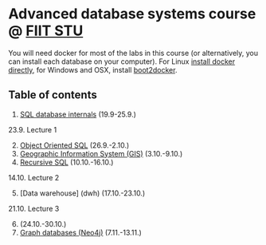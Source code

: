 # Advanced database systems course @ [FIIT STU](http://www.fiit.stuba.sk)

You will need docker for most of the labs in this course (or alternatively, you can install each database on your computer). For Linux [install docker directly](http://docs.docker.com/linux/started/), for Windows and OSX, install [boot2docker](http://boot2docker.io/).

## Table of contents

1. [SQL database internals](sql-internals) (19.9-25.9.)

23.9. Lecture 1

2. [Object Oriented SQL](oo-sql) (26.9.-2.10.)
3. [Geographic Information System (GIS)](gis) (3.10.-9.10.)
4. [Recursive SQL](recursive-sql) (10.10.-16.10.)


14.10. Lecture 2

5. [Data warehouse] (dwh) (17.10.-23.10.)

21.10. Lecture 3

6. (24.10.-30.10.)
7. [Graph databases (Neo4j)](neo4j) (7.11.-13.11.)

